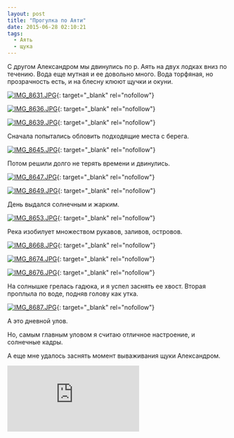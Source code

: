 ```yaml
---
layout: post
title: "Прогулка по Аяти"
date: 2015-06-28 02:10:21
tags:
  - Аять
  - щука
---
```

С другом Александром мы двинулись по р. Аять на двух лодках вниз по
течению. Вода еще мутная и ее довольно много. Вода торфяная, но
прозрачность есть, и на блесну клюют щучки и окуни.

[![IMG\_8631.JPG](https://img-fotki.yandex.ru/get/3309/13906080.54/0_a158c_2658137d_XXL.jpg
"IMG_8631.JPG")][1]{: target="_blank"
rel="nofollow"}



[![IMG\_8636.JPG](https://img-fotki.yandex.ru/get/4802/13906080.54/0_a158d_a8b4b6e5_XXL.jpg
"IMG_8636.JPG")][2]{: target="_blank"
rel="nofollow"}



[![IMG\_8639.JPG](https://img-fotki.yandex.ru/get/6100/13906080.54/0_a158e_f16b3638_XXL.jpg
"IMG_8639.JPG")][3]{: target="_blank"
rel="nofollow"}

Сначала попытались обловить подходящие места с берега.

[![IMG\_8645.JPG](https://img-fotki.yandex.ru/get/4428/13906080.54/0_a158f_62e646c3_XXL.jpg
"IMG_8645.JPG")][4]{: target="_blank"
rel="nofollow"}

Потом решили долго не терять времени и двинулись.

[![IMG\_8647.JPG](https://img-fotki.yandex.ru/get/5903/13906080.54/0_a1590_c144952_XXL.jpg
"IMG_8647.JPG")][5]{: target="_blank"
rel="nofollow"}



[![IMG\_8649.JPG](https://img-fotki.yandex.ru/get/4508/13906080.54/0_a1591_7d512165_XXL.jpg
"IMG_8649.JPG")][6]{: target="_blank"
rel="nofollow"}

День выдался солнечным и жарким.

[![IMG\_8653.JPG](https://img-fotki.yandex.ru/get/9757/13906080.54/0_a1592_4c8bd38a_XXL.jpg
"IMG_8653.JPG")][7]{: target="_blank"
rel="nofollow"}

Река изобилует множеством рукавов, заливов, островов.

[![IMG\_8668.JPG](https://img-fotki.yandex.ru/get/4515/13906080.54/0_a1595_36ab0efd_XXL.jpg
"IMG_8668.JPG")][8]{: target="_blank"
rel="nofollow"}



[![IMG\_8674.JPG](https://img-fotki.yandex.ru/get/4309/13906080.54/0_a1597_6670e5ef_XXL.jpg
"IMG_8674.JPG")][9]{: target="_blank"
rel="nofollow"}



[![IMG\_8676.JPG](https://img-fotki.yandex.ru/get/5603/13906080.54/0_a1598_bc1a7233_XXL.jpg
"IMG_8676.JPG")][10]{: target="_blank"
rel="nofollow"}

На солнышке грелась гадюка, и я успел заснять ее хвост. Вторая проплыла
по воде, подняв голову как утка.

[![IMG\_8687.JPG](https://img-fotki.yandex.ru/get/15550/13906080.54/0_a1599_8bb31383_XXL.jpg
"IMG_8687.JPG")][11]{: target="_blank"
rel="nofollow"}

А это дневной улов.

Но, самым главным уловом я считаю отличное настроение, и солнечные
кадры.

А еще мне удалось заснять момент вываживания щуки Александром.

<div class="video">
  <iframe src="https://www.youtube.com/embed/42IrsA-YtOc" frameborder="0" allowfullscreen></iframe>
</div>



[1]: https://fotki.yandex.ru/next/users/russian-field2005/album/159209/view/660876
[2]: https://fotki.yandex.ru/next/users/russian-field2005/album/159209/view/660877
[3]: https://fotki.yandex.ru/next/users/russian-field2005/album/159209/view/660878
[4]: https://fotki.yandex.ru/next/users/russian-field2005/album/159209/view/660879
[5]: https://fotki.yandex.ru/next/users/russian-field2005/album/159209/view/660880
[6]: https://fotki.yandex.ru/next/users/russian-field2005/album/159209/view/660881
[7]: https://fotki.yandex.ru/next/users/russian-field2005/album/159209/view/660882
[8]: https://fotki.yandex.ru/next/users/russian-field2005/album/159209/view/660885
[9]: https://fotki.yandex.ru/next/users/russian-field2005/album/159209/view/660887
[10]: https://fotki.yandex.ru/next/users/russian-field2005/album/159209/view/660888
[11]: https://fotki.yandex.ru/next/users/russian-field2005/album/159209/view/660889
